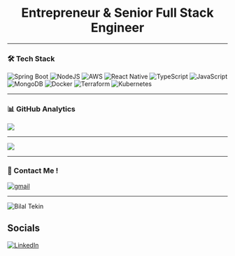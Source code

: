 <h1 align="center">Entrepreneur & Senior Full Stack Engineer</h1>

<hr class="dotted">

### 🛠 Tech Stack
![Spring Boot](https://img.shields.io/badge/spring-%236DB33F.svg?style=for-the-badge&logo=spring&logoColor=white)
![NodeJS](https://img.shields.io/badge/node.js-6DA55F?style=for-the-badge&logo=node.js&logoColor=white)
![AWS](https://img.shields.io/badge/AWS-%23FF9900.svg?style=for-the-badge&logo=amazon-aws&logoColor=white)
![React Native](https://img.shields.io/badge/react_native-%2320232a.svg?style=for-the-badge&logo=react&logoColor=%2361DAFB)
![TypeScript](https://img.shields.io/badge/TypeScript-3178C6?logo=TypeScript&logoColor=FFF&style=for-the-badge)
![JavaScript](https://img.shields.io/badge/javascript-%23323330.svg?style=for-the-badge&logo=javascript&logoColor=%23F7DF1E)
![MongoDB](https://img.shields.io/badge/mongo-db-%23326ce5.svg?style=for-the-badge&logo=mongodb&logoColor=green)
![Docker](https://img.shields.io/badge/docker-%230db7ed.svg?style=for-the-badge&logo=docker&logoColor=white)
![Terraform](https://img.shields.io/badge/terraform-%235835CC.svg?style=for-the-badge&logo=terraform&logoColor=white)
![Kubernetes](https://img.shields.io/badge/kubernetes-%23326ce5.svg?style=for-the-badge&logo=kubernetes&logoColor=white)


<hr class="dotted">

### 📊 GitHub Analytics
<!--![](https://github-readme-stats.vercel.app/api?username=4teko7&theme=dark&hide_border=false&include_all_commits=true&count_private=true)<br/> -->
![](https://github-readme-streak-stats.herokuapp.com/?user=4teko7&theme=dark&hide_border=false)<br/>
<!--![](https://github-readme-stats.vercel.app/api/top-langs/?username=4teko7&theme=dark&hide_border=false&include_all_commits=true&count_private=true&layout=compact) -->

<hr class="dotted">

![](https://github-profile-trophy.vercel.app/?username=4teko7&theme=radical&no-frame=true&no-bg=false&margin-w=4)

<hr class="dotted">

### 📩 Contact Me ! 

<a href="mailto:info@bilaltekin.com" target="blank"><img align="center" src="https://img.shields.io/badge/Email-D14836?style=for-the-badge&logo=gmail&logoColor=white" alt="gmail" /></a>

<hr class="dotted">


<img src="https://komarev.com/ghpvc/?username=4teko7&label=Profile%20Views&color=237b5e&style=flat-square" alt="Bilal Tekin" />

## Socials
[![LinkedIn](https://img.shields.io/badge/LinkedIn-%230077B5.svg?logo=linkedin&logoColor=white)](https://linkedin.com/in/bilaltekin)
